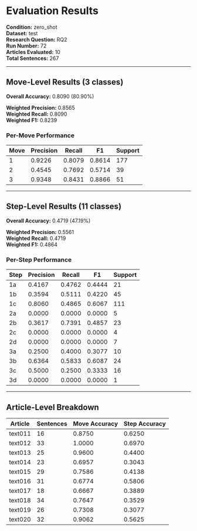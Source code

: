 # Evaluation Results

**Condition:** zero_shot  
**Dataset:** test  
**Research Question:** RQ2  
**Run Number:** 72  
**Articles Evaluated:** 10  
**Total Sentences:** 267  

---

## Move-Level Results (3 classes)

**Overall Accuracy:** 0.8090 (80.90%)  

**Weighted Precision:** 0.8565  
**Weighted Recall:** 0.8090  
**Weighted F1:** 0.8239  

### Per-Move Performance

| Move | Precision | Recall | F1 | Support |
|------|-----------|--------|----|---------|
| 1 | 0.9226 | 0.8079 | 0.8614 | 177 |
| 2 | 0.4545 | 0.7692 | 0.5714 | 39 |
| 3 | 0.9348 | 0.8431 | 0.8866 | 51 |

---

## Step-Level Results (11 classes)

**Overall Accuracy:** 0.4719 (47.19%)  

**Weighted Precision:** 0.5561  
**Weighted Recall:** 0.4719  
**Weighted F1:** 0.4864  

### Per-Step Performance

| Step | Precision | Recall | F1 | Support |
|------|-----------|--------|----|---------|
| 1a | 0.4167 | 0.4762 | 0.4444 | 21 |
| 1b | 0.3594 | 0.5111 | 0.4220 | 45 |
| 1c | 0.8060 | 0.4865 | 0.6067 | 111 |
| 2a | 0.0000 | 0.0000 | 0.0000 | 5 |
| 2b | 0.3617 | 0.7391 | 0.4857 | 23 |
| 2c | 0.0000 | 0.0000 | 0.0000 | 4 |
| 2d | 0.0000 | 0.0000 | 0.0000 | 7 |
| 3a | 0.2500 | 0.4000 | 0.3077 | 10 |
| 3b | 0.6364 | 0.5833 | 0.6087 | 24 |
| 3c | 0.5000 | 0.2500 | 0.3333 | 16 |
| 3d | 0.0000 | 0.0000 | 0.0000 | 1 |

---

## Article-Level Breakdown

| Article | Sentences | Move Accuracy | Step Accuracy |
|---------|-----------|---------------|---------------|
| text011 | 16 | 0.8750 | 0.6250 |
| text012 | 33 | 1.0000 | 0.6970 |
| text013 | 25 | 0.9600 | 0.4400 |
| text014 | 23 | 0.6957 | 0.3043 |
| text015 | 29 | 0.7586 | 0.4138 |
| text016 | 31 | 0.6774 | 0.5806 |
| text017 | 18 | 0.6667 | 0.3889 |
| text018 | 34 | 0.7647 | 0.3529 |
| text019 | 26 | 0.7308 | 0.3077 |
| text020 | 32 | 0.9062 | 0.5625 |
